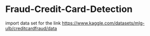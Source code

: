 # Fraud-Credit-Card-Detection

import data set for the link 
https://www.kaggle.com/datasets/mlg-ulb/creditcardfraud/data
